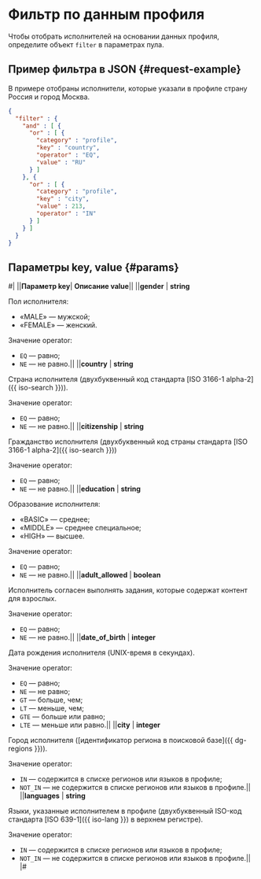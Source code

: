 # Фильтр по данным профиля

Чтобы отобрать исполнителей на основании данных профиля, определите объект `filter` в параметрах пула.

## Пример фильтра в JSON {#request-example}

В примере отобраны исполнители, которые указали в профиле страну Россия и город Москва.

```json
{
  "filter" : {
    "and" : [ {
      "or" : [ {
        "category" : "profile",
        "key" : "country",
        "operator" : "EQ",
        "value" : "RU"
      } ]
    }, {
      "or" : [ {
        "category" : "profile",
        "key" : "city",
        "value" : 213,
        "operator" : "IN"
      } ]
    } ]
  }
}
```

## Параметры key, value {#params}

#|
||**Параметр key**| **Описание value**||
||**gender** | **string**

Пол исполнителя:

- «MALE» — мужской;
- «FEMALE» — женский.

Значение operator:

- `EQ` — равно;
- `NE` — не равно.||
||**country** | **string**

Страна исполнителя (двухбуквенный код стандарта [ISO 3166-1 alpha-2]({{ iso-search }})).

Значение operator:

- `EQ` — равно;
- `NE` — не равно.||
||**citizenship** | **string**

Гражданство исполнителя (двухбуквенный код страны стандарта [ISO 3166-1 alpha-2]({{ iso-search }}))

Значение operator:

- `EQ` — равно;
- `NE` — не равно.||
||**education** | **string**

Образование исполнителя:

- «BASIC» — среднее;
- «MIDDLE» — среднее специальное;
- «HIGH» — высшее.

Значение operator:

- `EQ` — равно;
- `NE` — не равно.||
||**adult_allowed** | **boolean**

Исполнитель согласен выполнять задания, которые содержат контент для взрослых.

Значение operator:

- `EQ` — равно;
- `NE` — не равно.||
||**date_of_birth** | **integer**

Дата рождения исполнителя (UNIX-время в секундах).

Значение operator:

- `EQ` — равно;
- `NE` — не равно;
- `GT` — больше, чем;
- `LT` — меньше, чем;
- `GTE` — больше или равно;
- `LTE` — меньше или равно.||
||**city** | **integer**

Город исполнителя ([идентификатор региона в поисковой базе]({{ dg-regions }})).

Значение operator:

- `IN` — содержится в списке регионов или языков в профиле;
- `NOT_IN` — не содержится в списке регионов или языков в профиле.||
||**languages** | **string**

Языки, указанные исполнителем в профиле (двухбуквенный ISO-код стандарта [ISO 639-1]({{ iso-lang }}) в верхнем регистре).

Значение operator:

- `IN` — содержится в списке регионов или языков в профиле;
- `NOT_IN` — не содержится в списке регионов или языков в профиле.||
|#